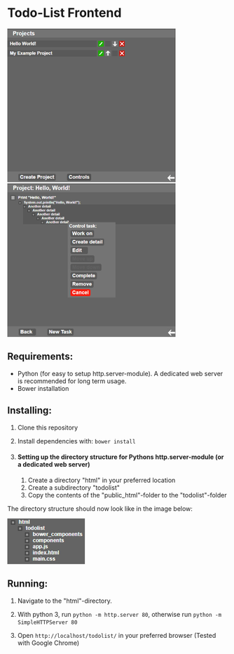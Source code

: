 # Todo-List Frontend

<img src="projects-view.png" width="384"> <img src="tasks-view.png" width="384">

## Requirements:
- Python (for easy to setup http.server-module). A dedicated web server is recommended for long term usage.
- Bower installation

## Installing:
1. Clone this repository

2. Install dependencies with: ```bower install```

3. #### Setting up the directory structure for Pythons http.server-module (or a dedicated web server)
   1. Create a directory "html" in your preferred location
   2. Create a subdirectory "todolist"
   3. Copy the contents of the "public_html"-folder to the "todolist"-folder

The directory structure should now look like in the image below:

![Directory structure as an image](python-http-server-directory-structure.png)

## Running:
1. Navigate to the "html"-directory.

2. With python 3, run ```python -m http.server 80```, otherwise run ```python -m SimpleHTTPServer 80```

3. Open ```http://localhost/todolist/``` in your preferred browser (Tested with Google Chrome)
